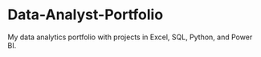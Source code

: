 # Data-Analyst-Portfolio
My data analytics portfolio with projects in Excel, SQL, Python, and Power BI.
